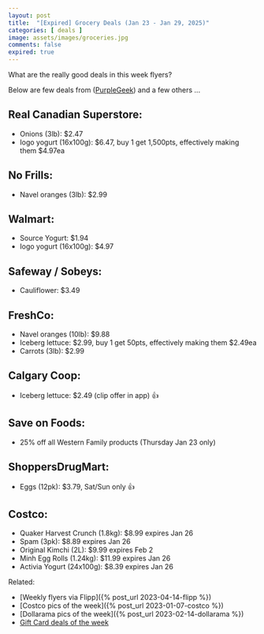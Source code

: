 ```yaml
---
layout: post
title:  "[Expired] Grocery Deals (Jan 23 - Jan 29, 2025)"
categories: [ deals ]
image: assets/images/groceries.jpg
comments: false
expired: true
---
```


What are the really good deals in this week flyers?

Below are few deals from ([PurpleGeek](https://www.reddit.com/user/PurpleGeek/)) and a few others ...

## Real Canadian Superstore:
<!-- &#128077; -->
- Onions (3lb): $2.47
- Iogo yogurt (16x100g): $6.47, buy 1 get 1,500pts, effectively making them $4.97ea

## No Frills:
- Navel oranges (3lb): $2.99

## Walmart:
- Source Yogurt: $1.94
- Iogo yogurt (16x100g): $4.97

## Safeway / Sobeys:
- Cauliflower: $3.49

## FreshCo:
- Navel oranges (10lb): $9.88
- Iceberg lettuce: $2.99, buy 1 get 50pts, effectively making them $2.49ea
- Carrots (3lb): $2.99

## Calgary Coop:
- Iceberg lettuce: $2.49 (clip offer in app) &#128077;

## Save on Foods:
- 25% off all Western Family products (Thursday Jan 23 only)

## ShoppersDrugMart:
- Eggs (12pk): $3.79, Sat/Sun only &#128077;
<!-- - NN (1kg) or Blue Menu (750g) Peanut Butter: $3.99, Sat/Sun only &#128077; -->

## Costco:
- Quaker Harvest Crunch (1.8kg): $8.99 expires Jan 26
- Spam (3pk): $8.89 expires Jan 26
- Original Kimchi (2L): $9.99 expires Feb 2
- Minh Egg Rolls (1.24kg): $11.99 expires Jan 26
- Activia Yogurt (24x100g): $8.39 expires Jan 26


Related:
 - [Weekly flyers via Flipp]({% post_url 2023-04-14-flipp %})
 - [Costco pics of the week]({% post_url 2023-01-07-costco %})
 - [Dollarama pics of the week]({% post_url 2023-02-14-dollarama %})
 - [Gift Card deals of the week](https://forums.redflagdeals.com/various-retailers-gift-cards-deals-discounts-2025-deals-only-2737833/)

 